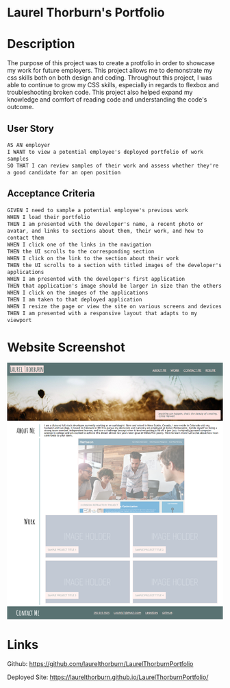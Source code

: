 # Laurel Thorburn's Portfolio

# Description
The purpose of this project was to create a protfolio in order to showcase my work for future employers. This project allows me to demonstrate my css skills both on both design and coding. Throughout this project, I was able to continue to grow my CSS skills, especially in regards to flexbox and troubleshooting broken code.  This project also helped expand my knowledge and comfort of reading code and understanding the code's outcome.

## User Story

```
AS AN employer
I WANT to view a potential employee's deployed portfolio of work samples
SO THAT I can review samples of their work and assess whether they're a good candidate for an open position
```


## Acceptance Criteria

```
GIVEN I need to sample a potential employee's previous work
WHEN I load their portfolio
THEN I am presented with the developer's name, a recent photo or avatar, and links to sections about them, their work, and how to contact them
WHEN I click one of the links in the navigation
THEN the UI scrolls to the corresponding section
WHEN I click on the link to the section about their work
THEN the UI scrolls to a section with titled images of the developer's applications
WHEN I am presented with the developer's first application
THEN that application's image should be larger in size than the others
WHEN I click on the images of the applications
THEN I am taken to that deployed application
WHEN I resize the page or view the site on various screens and devices
THEN I am presented with a responsive layout that adapts to my viewport
```

# Website Screenshot

![Screenshot of Laurel Thorburn's Portfolio](Assets/images/LTScreenshot.png)

# Links
Github: https://github.com/laurelthorburn/LaurelThorburnPortfolio

Deployed Site: https://laurelthorburn.github.io/LaurelThorburnPortfolio/
